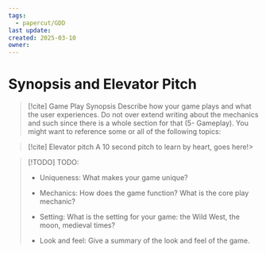 ```yaml
---
tags:
  - papercut/GDD
last update: 
created: 2025-03-10
owner:
---
```

# Synopsis and Elevator Pitch
>[!cite] Game Play Synopsis
>Describe how your game plays and what the user experiences. Do not over extend writing about the mechanics and such since there is a whole section for that (5- Gameplay). You might want to reference some or all of the following topics:

>[!cite] Elevator pitch
>A 10 second pitch to learn by heart, goes here!>

>[!TODO] TODO: 
>- Uniqueness: What makes your game unique?  
 >  
>- Mechanics: How does the game function? What is the core play mechanic?  
  > 
>- Setting: What is the setting for your game: the Wild West, the moon, medieval times?  
>
>- Look and feel: Give a summary of the look and feel of the game.

